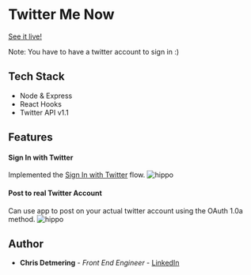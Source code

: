 # Twitter Me Now

[See it live!](https://twitter-me-now.herokuapp.com/)

Note: You have to have a twitter account to sign in :)

## Tech Stack

* Node & Express
* React Hooks
* Twitter API v1.1

  
## Features

#### Sign In with Twitter

Implemented the [Sign In with Twitter](https://developer.twitter.com/en/docs/authentication/guides/log-in-with-twitter) flow.
![hippo](https://media.giphy.com/media/WzkEeAJTQcCeQ1p44z/giphy.gif)

#### Post to real Twitter Account
Can use app to post on your actual twitter account using the OAuth 1.0a method.
![hippo](https://media.giphy.com/media/rMXNpwbiXyAPkVEh5C/giphy.gif)




## Author

* **Chris Detmering** - *Front End Engineer* -  [LinkedIn](https://www.linkedin.com/in/chris-detmering-1b8b9851/)
